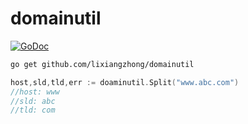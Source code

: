 # domainutil

[![GoDoc](https://pkg.go.dev/badge/github.com/lixiangzhong/domainutil?status.svg)](https://pkg.go.dev/github.com/lixiangzhong/domainutil?tab=doc)

```sh
go get github.com/lixiangzhong/domainutil
```


```go
host,sld,tld,err := doaminutil.Split("www.abc.com")
//host: www
//sld: abc
//tld: com

```
